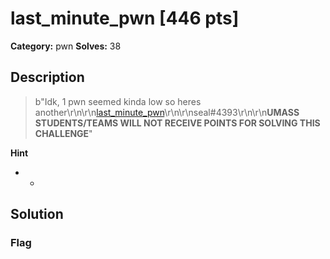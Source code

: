 # last_minute_pwn [446 pts]

**Category:** pwn
**Solves:** 38

## Description
>b"Idk, 1 pwn seemed kinda low so heres another\r\n\r\n[last_minute_pwn](https://umass-ctf-challenges.s3.amazonaws.com/pwn/last_minute_pwn)\r\n\r\nseal#4393\r\n\r\n**UMASS STUDENTS/TEAMS WILL NOT RECEIVE POINTS FOR SOLVING THIS CHALLENGE**"

**Hint**
* -

## Solution

### Flag

